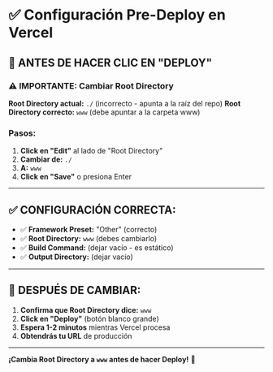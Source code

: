 # ✅ Configuración Pre-Deploy en Vercel

## 🔧 ANTES DE HACER CLIC EN "DEPLOY"

### ⚠️ IMPORTANTE: Cambiar Root Directory

**Root Directory actual:** `./` (incorrecto - apunta a la raíz del repo)
**Root Directory correcto:** `www` (debe apuntar a la carpeta www)

### Pasos:

1. **Click en "Edit"** al lado de "Root Directory"
2. **Cambiar de:** `./`
3. **A:** `www`
4. **Click en "Save"** o presiona Enter

---

## ✅ CONFIGURACIÓN CORRECTA:

- ✅ **Framework Preset:** "Other" (correcto)
- ✅ **Root Directory:** `www` (debes cambiarlo)
- ✅ **Build Command:** (dejar vacío - es estático)
- ✅ **Output Directory:** (dejar vacío)

---

## 🚀 DESPUÉS DE CAMBIAR:

1. **Confirma que Root Directory dice:** `www`
2. **Click en "Deploy"** (botón blanco grande)
3. **Espera 1-2 minutos** mientras Vercel procesa
4. **Obtendrás tu URL** de producción

---

**¡Cambia Root Directory a `www` antes de hacer Deploy!** 📁


